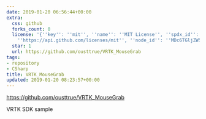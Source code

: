 ```yaml
---
date: 2019-01-20 06:56:44+00:00
extra:
  css: github
  forks_count: 0
  license: '{''key'': ''mit'', ''name'': ''MIT License'', ''spdx_id'': ''MIT'', ''url'':
    ''https://api.github.com/licenses/mit'', ''node_id'': ''MDc6TGljZW5zZTEz''}'
  star: 1
  url: https://github.com/ousttrue/VRTK_MouseGrab
tags:
- repository
- CSharp
title: VRTK_MouseGrab
updated: 2019-01-20 08:23:57+00:00
---
```


<https://github.com/ousttrue/VRTK_MouseGrab>

VRTK SDK sample

